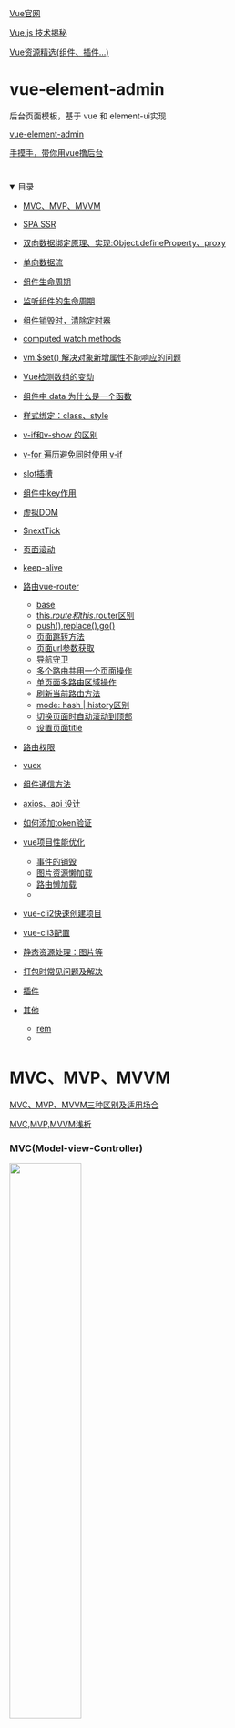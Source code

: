 
[Vue官网](http://doc.vue-js.com/v2/guide/)

[Vue.js 技术揭秘](https://ustbhuangyi.github.io/vue-analysis/prepare/flow.html)

[Vue资源精选(组件、插件...)](http://vue.awesometiny.com/)

# <a name="vue-element-admin">vue-element-admin</a>
后台页面模板，基于 vue 和 element-ui实现

[vue-element-admin](https://panjiachen.github.io/vue-element-admin-site/zh/guide/)

[手摸手，带你用vue撸后台](https://juejin.im/post/59097cd7a22b9d0065fb61d2)

#
<details open>
  <summary>
    目录
  </summary>
 
* <a href="#MVC、MVP、MVVM">MVC、MVP、MVVM</a>
* <a href="#SPA">SPA SSR</a>
* <a href="#双向数据绑定原理、实现">双向数据绑定原理、实现:Object.defineProperty、proxy</a>
* <a href="#单向数据流">单向数据流</a>
* <a href="#组件生命周期">组件生命周期</a>
* <a href="#监听组件的生命周期">监听组件的生命周期</a>
* <a href="#组件销毁时，清除定时器">组件销毁时，清除定时器</a>
* <a href="#computed watch methods">computed watch methods</a>
* <a href="#解决对象新增属性不能响应的问题"> vm.$set() 解决对象新增属性不能响应的问题</a>
* <a href="#Vue检测数组的变动">Vue检测数组的变动</a>
* <a href="#组件中 data 为什么是一个函数">组件中 data 为什么是一个函数</a>
* <a href="#样式绑定">样式绑定：class、style</a>
* <a href="#v-if和v-show 的区别">v-if和v-show 的区别</a>
* <a href="#v-for 遍历避免同时使用 v-if">v-for 遍历避免同时使用 v-if</a>
* <a href="#slot">slot插槽</a>
* <a href="#组件中key作用">组件中key作用</a>
* <a href="#虚拟DOM">虚拟DOM</a>
* <a href="#$nextTick">$nextTick</a>
* <a href="#页面滚动">页面滚动</a>
* <a href="#keep-alive">keep-alive</a>
* <a href="#路由vue-router">路由vue-router</a>
  * <a href="#base">base</a>
  * <a href="#this.$route 和 this.$router区别">this.$route 和 this.$router区别</a>
  * <a href="#push(),replace(),go()">push(),replace(),go()</a>
  * <a href="#页面跳转方法">页面跳转方法</a>
  * <a href="#页面url参数获取">页面url参数获取</a>
  * <a href="#导航守卫">导航守卫</a>
  * <a href="#多个路由共用一个页面操作">多个路由共用一个页面操作</a>
  * <a href="#单页面多路由区域操作">单页面多路由区域操作</a>
  * <a href="#刷新当前路由方法">刷新当前路由方法</a>
  * <a href="#mode">mode: hash | history区别</a>
  * <a href="#切换页面时自动滚动到顶部">切换页面时自动滚动到顶部</a>
  * <a href="#设置页面title">设置页面title</a>
* <a href="#路由权限">路由权限</a>
* <a href="#vuex">vuex</a>
* <a href="#组件通信方法">组件通信方法</a>

* <a href="#axios、api 设计">axios、api 设计</a>
* <a href="#token验证">如何添加token验证</a>
* <a href="#vue项目性能优化">vue项目性能优化</a>
  * <a href="#事件的销毁">事件的销毁</a>
  * <a href="#图片资源懒加载">图片资源懒加载</a>
  * <a href="#路由懒加载">路由懒加载</a>
  * <a href="#"></a>

* <a href="#vue-cli2快速创建项目">vue-cli2快速创建项目</a>
* <a href="#vue-cli3配置">vue-cli3配置</a>

* <a href="#静态资源处理">静态资源处理：图片等</a>
* <a href="#打包">打包时常见问题及解决</a>

* <a href="#插件">插件</a>

* <a href="#其他">其他</a>
  * <a href="#rem">rem</a>
  * <a href="#"></a>

</details>


# <a name="MVC、MVP、MVVM">MVC、MVP、MVVM</a>
[MVC、MVP、MVVM三种区别及适用场合](https://blog.csdn.net/victoryzn/article/details/78392128)


[MVC,MVP,MVVM浅析](https://segmentfault.com/a/1190000006840458)

### MVC(Model-view-Controller)
<img src="img/mvc.png" width="50%"/>

>

    View（视图）：用户界面。
    Controller（控制器）：业务逻辑
    Model（模型）：数据保存

>

    View 传送指令到 Controller
    Controller 完成业务逻辑后，要求 Model 改变状态
    Model 将新的数据发送到 View，用户得到反馈

<!-- 
<img src="img/mvc1.png" width="30%"/>
<img src="img/mvc2.png" width="30%"/> -->



### MVP(Model-View-Presenter)
<img src="img/mvp.png" width="50%"/>

>

    Presenter: 负责完成View于Model间的交互和业务逻辑

>

    各部分之间的通信，都是双向的。

    View 与 Model 不发生联系，都通过 Presenter 传递。

    View 非常薄，不部署任何业务逻辑，称为"被动视图"（Passive View），即没有任何主动性，而 Presenter非常厚，所有逻辑都部署在那里。

### MVVM(Model-View-ViewModel)
<img src="img/mvvm.png" width="50%"/>
<img src="img/mvvm1.png" width="50%"/>

>
    View: 代表视图层，负责将数据模型渲染到页面上 ;也就是用户界面。前端主要由 HTML 和 CSS 来构建 。

    ViewModel:通过双向绑定把View和Model进行同步交互，不需要手动操作DOM的一种设计思想。前端开发者对从后端获取的 Model 数据进行转换处理，做二次封装，以生成符合 View 层使用预期的视图数据模型

    Model:代表数据模型，泛指后端进行的各种业务逻辑处理和数据操控，对于前端来说就是后端提供的 api 接口。

View 和 Model 之间并没有直接的联系，而是通过ViewModel进行交互，Model 和 ViewModel 之间的交互是双向的， 因此View 数据的变化会同步到Model中，而Model 数据的变化也会立即反应到View 上。


MVVM主要通过数据来显示视图层而不是操作节点，解决了MVC中大量的DOM操作使页面渲染性能降低，加载速度慢，影响用户体验问题。主要用于数据操作比较多的场景


MVVM优点:
>

    低耦合。视图（View）可以独立于Model变化和修改，一个ViewModel可以绑定到不同的"View"上，当View变化的时候Model可以不变，当Model变化的时候View也可以不变。

    可重用性。你可以把一些视图逻辑放在一个ViewModel里面，让很多view重用这段视图逻辑。

    独立开发。开发人员可以专注于业务逻辑和数据的开发（ViewModel），设计人员可以专注于页面设计。

    可测试。界面素来是比较难于测试的，而现在测试可以针对ViewModel来写。

# <a name="SPA">SPA SSR</a>  
### SPA
>
    SPA（ single-page application ）仅在 Web 页面初始化时加载相应的 HTML、JavaScript 和 CSS。一旦页面加载完成，SPA 不会因为用户的操作而进行页面的重新加载或跳转；取而代之的是利用路由机制实现 HTML 内容的变换，UI 与用户的交互，避免页面的重新加载。

* 优点：
>
    用户体验好、快，内容的改变不需要重新加载整个页面，避免了不必要的跳转和重复渲染；

    一定程度上减少了后端服务器的压力（不用管页面逻辑和渲染）；

    前后端职责分离，架构清晰，前端进行交互逻辑，后端负责数据处理；

* 缺点：
>
    初次加载耗时多：为实现单页 Web 应用功能及显示效果，需要在加载页面的时候将 JavaScript、CSS 统一加载，部分页面按需加载；

    前进后退路由管理：由于单页应用在一个页面中显示所有的内容，所以不能使用浏览器的前进后退功能，所有的页面切换需要自己建立堆栈管理；

    SEO 难度较大：由于所有的内容都在一个页面中动态替换显示，所以在 SEO 上其有着天然的弱势。

* 常见框架
>
    AngularJS
    React
    Vue.js

### SSR
>
    SSR是 Server-Side Rendering(服务器端渲染)的缩写，

    在普通的SPA中，一般是将框架及网站页面代码发送到浏览器，然后在浏览器中生成和操作DOM（这里也是第一次访问SPA网站在同等带宽及网络延迟下比传统的在后端生成HTML发送到浏览器要更慢的主要原因），  
    可以将SPA应用打包到服务器上，在服务器上渲染出HTML，发送到浏览器，这样的HTML页面还不具备交互能力，所以还需要与SPA框架配合，在浏览器上“混合”成可交互的应用程序。所以，只要能合理地运用SSR技术，不仅能一定程度上解决首屏慢的问题，还能获得更好的SEO。

* SSR的优点
>
    更快的响应时间，不用等待所有的JS都下载完成，浏览器便能显示比较完整的页面了。

    更好的SEO，我们可以将SEO的关键信息直接在后台就渲染成HTML，而保证搜索引擎的爬虫都能爬取到关键数据。

* SSR缺点
>
    相对于仅仅需要提供静态文件的服务器，SSR中使用的渲染程序自然会占用更多的CPU和内存资源

    一些常用的浏览器API可能无法正常使用，比如window、docment和alert等，如果使用的话需要对运行的环境加以判断

    服务端渲染只支持 beforCreate 和 created 两个钩子函数

    开发调试会有一些麻烦，因为涉及了浏览器及服务器，对于SPA的一些组件的生命周期的管理会变得复杂

    可能会由于某些因素导致服务器端渲染的结果与浏览器端的结果不一致

* SSR常用框架

Vue.js 的 [Nuxt](https://nuxtjs.org/guide/installation)  
React 的 [Next](https://nextjs.org/)


# <a name="双向数据绑定原理、实现">双向数据绑定原理、实现:Object.defineProperty、proxy</a>  
[Vue 核心之数据双向绑定](https://juejin.im/post/5d421bcf6fb9a06af23853f1#comment)

[深入浅出Vue响应式原理](https://juejin.im/post/5d229bfc5188252d707f3ac6)

Vue 数据双向绑定主要是指：数据变化更新视图，视图变化更新数据

Vue2 采用数据劫持结合发布—订阅模式的方法，通过 Object.defineProperty() 来劫持各个属性的 setter，getter，在数据变动时发布消息给订阅者，触发相应的监听回调,实现数据双向绑定


Object.defineProperty无法监控到数组下标的变化，导致直接通过数组的下标给数组设置值，不能实时响应。 为了解决这个问题，经过vue内部处理后可以使用以下几种方法来监听数组
>
    push()
    pop()
    shift()
    unshift()
    splice()
    sort()
    reverse()


Vue3 则使用 Proxy

![img](./img/vuexys.png)

[](https://juejin.im/post/5acd0c8a6fb9a028da7cdfaf)


### 区别：
>
    Object.definedProperty 的作用是劫持一个对象的属性，劫持属性的getter和setter方法，在对象的属性发生变化时进行特定的操作。而 Proxy 劫持的是整个对象。

    Proxy 可以直接监听对象而非属性,以直接监听数组的变化；

    Proxy 的第二个参数可以有 13 种拦截方法，比起 Object.defineProperty() 要更加丰富

    Object.definedProperty 不支持数组，更准确的说是不支持数组的各种API，因为如果仅仅考虑arry[i] = value 这种情况，是可以劫持的，但是这种劫持意义不大。而 Proxy 可以支持数组的各种API。

    尽管 Object.defineProperty 有诸多缺陷，但是其兼容性要好于 Proxy


### [Object.defineProperty:](https://www.w3cplus.com/vue/vue-two-way-binding-object-defineproperty.html)
Object.defineProperty(obj, prop, descriptor)

定义出来的属性，默认是不可枚举，不可更改，不可配置【无法delete】

基本用法
>
    let obj = {};
    let temp = 'base';
    Object.defineProperty(obj, 'name', {
        get() {
            console.log("读取成功");
            return temp
        },
        set(value) {
            console.log("设置成功");
            temp = value;
        }
    });
    obj.name = 'change';
    console.log(obj.name);


https://juejin.im/post/5acc17cb51882555745a03f8  

//双向绑定-简
>
    const obj = {};
    Object.defineProperty(obj, 'text', {
      get: function() {
        console.log('get')
      },
      set: function(newVal) {
        console.log('set:' + newVal);
        document.getElementById('input').value = newVal;
        document.getElementById('span').innerHTML = newVal;
      }
    });

    const ipt = document.getElementById('input');
    ipt.addEventListener('keyup', function(e){
      obj.text = e.target.value;
    })


### [proxy](http://es6.ruanyifeng.com/#docs/proxy)
new Proxy(target, handler)

target参数表示所要拦截的目标对象，handler参数也是一个对象，用来定制拦截行为。

Proxy 会劫持整个对象，读取对象中的属性或者是修改属性值，那么就会被劫持。  
但是有点需要注意，复杂数据类型，监控的是引用地址，而不是值，如果引用地址没有改变，那么不会触发set。


>
    let obj = {name: 'Yvette', hobbits: ['travel', 'reading'], info: {
        age: 20,
        job: 'engineer'
    }};
    let p = new Proxy(obj, {
        get(target, key) { //第三个参数是 proxy， 一般不使用
            console.log('读取成功');
            //Reflect.get方法查找并返回target对象的key属性，如果没有该属性，则返回undefined。
            return Reflect.get(target, key);
        },
        set(target, key, value,receiver) {
            if(key === 'length') return true; //如果是数组长度的变化，返回。
            console.log('设置成功');
            return Reflect.set(target, key, value,receiver);
        }
    });
    p.name = 20; //设置成功
    p.age = 20; //设置成功; 不需要事先定义此属性
    p.hobbits.push('photography'); //读取成功;注意不会触发 set
    p.info.age = 18; //读取成功;不会触发 set

双向绑定-简
>
    const obj = new Proxy({text:''},{
      get: function(target,key) {
        console.log('get ');
        // return Reflect.get(target,key)
      },
      set: function(target,key,val) {
        console.log('set :' + val);
        document.getElementById('input').value = val;
        document.getElementById('span').innerHTML = val;
        // return Reflect.set([target,key,val])
      }
    });

    const input = document.getElementById('input');
    input.addEventListener('keyup', function(e){
      obj.text = e.target.value;
    })

## Vue的响应式原理
>
    当一个Vue实例创建时，vue会遍历data选项的属性，用 Object.defineProperty 将它们转为 getter/setter并且在内部追踪相关依赖，在属性被访问和修改时通知变化。 每个组件实例都有相应的 watcher 程序实例，它会在组件渲染的过程中把属性记录为依赖，之后当依赖项的 setter 被调用时，会通知 watcher 重新计算，从而致使它关联的组件得以更新。

# <a name="单向数据流">单向数据流</a>
父组件可以向子组件传递数据，但是子组件不能直接修改父组件的状态。  
防止从子组件意外改变父级组件的状态，从而导致你的应用的数据流向难以理解。

如所有的 prop 都使得其父子 prop 之间形成了一个单向下行绑定  
当你想要在子组件去修改 props 时，两种情况
1. 定义一个 data 属性，并用 prop 的值初始化它。
>
    props: ['count'],
    data() {
      return {
        counter: this.count
      }
    }

2. 定义一个计算属性，处理 prop 的值并返回。
>
    props: ['count'],
    computed: {
      add: function () {
        return this.count++
      }
    }

# <a name="组件生命周期">组件生命周期</a>
[Vue2.0生命周期](https://segmentfault.com/a/1190000008010666)  
[参考](https://www.cnblogs.com/yuliangbin/p/9348156.html)

Vue 实例有一个完整的生命周期，也就是从开始创建、初始化数据、编译模版、挂载 Dom -> 渲染、更新 -> 渲染、卸载等一系列过程，我们称这是 Vue 的生命周期。


调用钩子的顺序按照  
>
    name -> components -> extend/mixins -> props -> data -> computed -> watch -> filters -> created -> beforeMount -> mounted -> beforeUpdate -> updated -> activated -> deactivate -> beforeDestroy -> destroyed

## 各个生命周期作用：
>
    beforeCreated阶段: vue实例的挂载元素$el和数据对象data都为undefined，还未初始化。 
    created阶段: 完成data初始化，$el还没有。

    beforeMount阶段：完成了$el和data初始化，但还是挂载之前为虚拟的dom节点，data.message还未替换。 
    mounted阶段：vue实例挂载完成，data.message成功渲染。

    beforeUpdate 、updated:当data变化时，会触发

    activated: keep-alive组件被激活时调用
    deactivated: keep-alive组件被停用时调用

    beforeDestroy 、destroyed：在执行destroyed方法后，对data的改变不会再触发周期函数，说明此时vue实例已经解除了事件监听以及和dom的绑定，但是dom结构依然存在


## 生命周期钩子的一些使用方法：
>

    beforecreate : 可以在这加个loading事件，在加载实例时触发

    created : 初始化完成时的事件写在这里，如在这结束loading事件，异步请求也适宜在这里调用

    mounted : 挂载元素，获取到DOM节点
    
    updated : 如果对数据统一处理，在这里写上相应函数

    beforeDestroy : 可以做一个确认停止事件的确认框 (如：确认是否退出登录)

<img src="img/lifecycle.png" width="60%" />


## 父子组件生命周期钩子函数执行顺序？

加载渲染过程
>
    父 beforeCreate -> 
    父 created -> 
    父 beforeMount -> 
    子 beforeCreate -> 
    子 created -> 
    子 beforeMount -> 
    子 mounted -> 
    父 mounted


子组件更新过程
>
    父 beforeUpdate -> 
    子 beforeUpdate -> 
    子 updated -> 
    父 updated


父组件更新过程
>
    父 beforeUpdate -> 
    父 updated


销毁过程
>
    父 beforeDestroy -> 
    子 beforeDestroy -> 
    子 destroyed -> 
    父 destroyed



# <a name="监听组件的生命周期">监听组件的生命周期</a>

父组件监听到子组件挂载 mounted就做一些逻辑处理

常规的写法可能如下：
>
    // Parent.vue
    <Child @mounted="doSomething"/>

    // Child.vue
    mounted() {
      this.$emit("mounted");
    }


通过 @hook来监听，子组件不需要任何处理，只需要在父组件引用的时候即可：
>
    //  Parent.vue
    <Child @hook:mounted="doSomething" ></Child>

    doSomething() {
      console.log('父组件监听到 mounted 钩子函数 ...');
    },
        
    //  Child.vue
    mounted(){
      console.log('子组件触发 mounted 钩子函数 ...');
    },    
        
    // 以上输出顺序为：
    // 子组件触发 mounted 钩子函数 ...
    // 父组件监听到 mounted 钩子函数 ...     

其它的生命周期事件，例如： created， updated等都可监听

# <a name="组件销毁时，清除定时器">组件销毁时，清除定时器</a>
>
    data() {            
      return {                              
        timer: null  // 定时器名称          
      }        
    },
    mounted() {
      this.timer = setTimeout(() => {
        // 某些操作
      }, 1000)
    },
    beforeDestroy() {
      clearTimeout(this.timer);        
      this.timer = null;
    }

通过$once这个事件侦听器器在定义完定时器之后的位置来清除定时器
>
    mounted() {
      const timer = null
      timer = setTimeout(() => {
        // 某些操作
      }, 1000)
      // 通过$once来监听定时器，在beforeDestroy钩子可以被清除。
      this.$once('hook:beforeDestroy', () => {            
        clearTimeout(timer);                                    
      })
    },

[$once、$on、$off的使用](https://cn.vuejs.org/v2/guide/components-edge-cases.html#%E7%A8%8B%E5%BA%8F%E5%8C%96%E7%9A%84%E4%BA%8B%E4%BB%B6%E4%BE%A6%E5%90%AC%E5%99%A8)

# <a name="computed watch methods">computed watch methods</a>
[computed和watch的细节全面分析](https://segmentfault.com/a/1190000012948175)

[watch](https://cn.vuejs.org/v2/api/#watch)

[computed](https://cn.vuejs.org/v2/api/#computed)

用法、区别：
>
    computed watch前两者自动追踪数据，执行相关函数，methods需手动调用；

    watch 监听某个数据的变化，执行相关操作;无缓存性，页面重新渲染时值不变化也会执行; watch的对象必须事先声明
   
    computed 是计算属性,依赖其它属性值，并且值有缓存;只有在它的相关依赖发生改变时才会重新取值; computed的对象无需声明（声明会报错）

    数据变化的同时进行异步操作或者是比较大的开销，那么watch为最佳选择

    // watch
    data: {
      firstName: 'Foo',
      lastName: 'Bar',
      fullName: 'Foo Bar'
    },
    watch: {
      firstName(val) {
        this.fullName = val + ' ' + this.lastName
      },
      lastName(val) {
        this.fullName = this.firstName + ' ' + val
      }
    }

    //computed
    data: {
      firstName: 'Foo',
      lastName: 'Bar'
    },
    computed: {
      fullName() {
        return this.firstName + ' ' + this.lastName
      }
    }

watch：深度监听

//最初绑定的时候是不会执行的，要等到 监听值 改变时才执行监听计算;但当immediate: true 时绑定就立即执行
>
    watch: {
      'obj.a': {
        handler(newName, oldName) {
          console.log('obj.a changed');
        },
        immediate: true,//立即执行
        deep: true //深度监听
      }
    }    
# <a name="解决对象新增属性不能响应的问题">vm.$set() 解决对象新增属性不能响应的问题</a>
受现代 JavaScript 的限制 ，Vue 无法检测到对象属性的添加或删除。

Vue 提供了 Vue.set (object, propertyName, value) / vm.$set (object, propertyName, value)来实现为对象添加响应式属性
>
    示例：
    <template>
      <div>
        <ul>
          <li v-for="value in obj" :key="value">
            {{value}}
          </li>
        </ul>
        <button @click="addObjB">添加obj.b</button>
      </div>
    </template>
    <script>
    export default {
      data () {
        return {
          obj: {
            a: 'obj.a'
          }
        }
      },
      methods: {
        addObjB () {
          this.obj.b = 'obj.b'
          console.log(this.obj)
        }
      }
    }
    </script>
    <style></style>
    点击button会发现，obj.b 已经成功添加，但是视图并未刷新：
    原因在于在Vue实例创建时，obj.b并未声明，因此就没有被Vue转换为响应式的属性，自然就不会触发视图的更新，这时就需要使用Vue的全局api: Vue.set() 、 $set() 

    addObjB () {
          // this.obj.b = 'obj.b'
          this.$set(this.obj, 'b', 'obj.b')
          console.log(this.obj)
        }
    $set()方法相当于手动的去把obj.b处理成一个响应式的属性，此时视图也会跟着改变了：


# <a name="Vue检测数组的变动">[Vue检测数组的变动](https://cn.vuejs.org/v2/guide/list.html#%E6%95%B0%E7%BB%84%E6%9B%B4%E6%96%B0%E6%A3%80%E6%B5%8B)</a>
Vue 能检测以下数组的变动
>
    push()
    pop()
    shift()
    unshift()
    splice()
    sort()
    reverse()

Vue 不能检测以下数组的变动

* 当你利用索引直接设置一个数组项时，例如：vm.items[indexOfItem] = newValue

* 当你修改数组的长度时，例如：vm.items.length = newLength

>
    举例：

    var vm = new Vue({
      data: {
        items: ['a', 'b', 'c']
      }
    })
    vm.items[1] = 'x' // 不是响应性的
    vm.items.length = 2 // 不是响应性的

解决第一个问题：
>

    Vue.set(vm.items, indexOfItem, newValue) 
      //或使用 vm.$set，Vue.set的一个别名
      vm.$set(vm.items, indexOfItem, newValue)

    vm.items.splice(indexOfItem, 1, newValue)

解决第二类问题：

    vm.items.splice(newLength)


# <a name="组件中 data 为什么是一个函数">组件中 data 为什么是一个函数</a>
为什么组件中的 data 必须是一个函数，然后 return 一个对象，而 new Vue 实例里，data 可以直接是一个对象？
>
    // data
    data() {
      return {
        message: "子组件",
        childName:this.name
      }
    }

    // new Vue
    new Vue({
      el: '#app',
      router,
      template: '<App/>',
      components: {App}
    })

因为组件是用来复用的，且 JS 里对象是引用关系，如果组件中 data 是一个对象，那么这样作用域没有隔离，子组件中的 data 属性值会相互影响，  
如果组件中 data 选项是一个函数，每次返回的都是一个新对象，组件实例之间的 data 属性值不会互相影响；而 new Vue 的实例，是不会被复用的，因此不存在引用对象的问题。



# <a name="样式绑定">样式绑定：class、style</a>

### class绑定
普通绑定
>
    <div class="static" :class="{ active: isActive, 'text-danger': hasError }"></div>

    data() {
      return {
        isActive: true,
        hasError: false
      }
    }

绑定数据里的一个对象
> 

    <div v-bind:class="classObject"></div>
    data() {
      return {
        classObject: {
          active: true,
          'text-danger': false
        }
      }
    }

    绑定返回对象的计算属性
    data() {
      return {
        isActive: true,
        error: null
      }
    },
    computed: {
      classObject: function () {
        return {
          active: this.isActive && !this.error,
          'text-danger': this.error && this.error
        }
      }
    }

数组方式绑定
>
    <div v-bind:class="[activeClass, errorClass]">
    data() {
      return {
        activeClass: 'active',
        errorClass: 'text-danger'
      }
    }

    根据条件切换class， 三元表达式 
    <div v-bind:class="[isActive ? activeClass : '', errorClass]">

### style绑定
CSS 属性名可以用驼峰式（camelCase）或短横分隔命名（kebab-case）

>
    <div v-bind:style="{ color: activeColor, fontSize: fontSize + 'px' }"></div>
    data() {
      return {
        activeColor: 'red',
        fontSize: 30
      }
    }

绑定到一个样式对象
>

    <div v-bind:style="styleObject"></div>
    data() {
      return {
        styleObject: {
          color: 'red',
          fontSize: '13px'
        }
      }
    }

    绑定计算属性
    data() {
      return {
        color: 'red',
        fontSize: '13px'
      }
    },
    computed: {
      styleObject: function () {
        return {
          fontSize: '1' + this.fontSize,
          color: this.red
        }
      }
    }

数组绑定
>
    <div v-bind:style="[baseStyles, overridingStyles]">

    data() {
      return {
        baseStyles:{},
        overridingStyles:{}
      }
    }

# <a name="v-if和v-show 的区别">v-if和v-show 的区别</a>
>
    v-if 切换状态时会造成 dom 的销毁和重建，初始渲染条件为 false 时，将不会渲染元素；

    v-show 只是简单的display控制显隐藏，不管初始条件如何，元素总会被渲染；
    
    v-if适用于很少改变条件的场景，v-show适用于频繁切换条件的场景。

# <a name="v-for 遍历避免同时使用 v-if">v-for 遍历避免同时使用 v-if</a>
>
    v-for 比 v-if 优先级高，如果每一次都需要遍历整个数组，将会影响速度，尤其是当之需要渲染很小一部分的时候，必要情况下应该替换成 computed 属性。

推荐：
>
    <ul>
      <li
        v-for="user in activeUsers"
        :key="user.id">
        {{ user.name }}
      </li>
    </ul>
    computed: {
      activeUsers: function () {
        return this.users.filter(function (user) {
          return user.isActive
        })
      }
    }

不推荐：
>
    <ul>
      <li
        v-for="user in users"
        v-if="user.isActive"
        :key="user.id">
        {{ user.name }}
      </li>
    </ul>


# <a name="slot">slot插槽</a>
父组件来控制 插槽显示状态、内容  
子组件控制 插槽位置


普通插槽
>
    //父组件
    <template>
      <div>
        我是父组件
        <slot-one>
          <p style="color:red">我是父组件插槽内容</p>
        </slot-one>
      </div>
    </template>
    import slotOne from '@/pages/slotOne.vue'

    export default {
      components:{
        slotOne
      }
    }

    //子组件：slotOne.vue
    <template>
      <div>
        <div>我是slotOne组件</div>
        <slot></slot>
      </div>
    </template>

具名插槽
>
    //父组件
    <template>
      <div>
        我是父组件
        <slot-two>
          <p>我是普通插槽</p>
          <template slot="header">
            <p>我是name为header的slot</p>
          </template>
          <p slot="footer">我是name为footer的slot</p>
        </slot-two>
      </div>
    </template>
    import slotTwo from '@/pages/slotTwo.vue'
    export default {
      components:{
        slotTwo
      }
    }

    //slotTwo.vue
    <template>
      <div>
        <div>slottwo</div>
        <slot name="header"></slot>
        <slot></slot>
        <slot name="footer"></slot>
      </div>
    </template>


# <a name="组件中key作用">组件中key作用</a>


[参考](https://github.com/Advanced-Frontend/Daily-Interview-Question/issues/1)

[官网解释](https://cn.vuejs.org/v2/guide/list.html#%E7%BB%B4%E6%8A%A4%E7%8A%B6%E6%80%81)
>

    当 Vue.js 用 v-for 正在更新已渲染过的元素列表时，它默认用“就地复用”策略。如果数据项的顺序被改变，Vue 将不会移动 DOM 元素来匹配数据项的顺序， 而是简单复用此处每个元素，并且确保它在特定索引下显示已被渲染过的每个元素。

    这个默认的模式是高效的，但是只适用于不依赖子组件状态或临时 DOM 状态 (例如：表单输入值) 的列表渲染输出。

    为了给 Vue 一个提示，以便它能跟踪每个节点的身份，从而重用和重新排序现有元素，你需要为每项提供一个唯一 key 属性：

[API-key](https://cn.vuejs.org/v2/api/#key)
>
    key 的特殊属性主要用在 Vue 的虚拟 DOM 算法，在新旧 nodes 对比时辨识 VNodes。如果不使用 key，Vue 会使用一种最大限度减少动态元素并且尽可能的尝试修复/再利用相同类型元素的算法。使用 key，它会基于 key 的变化重新排列元素顺序，并且会移除 key 不存在的元素。

    有相同父元素的子元素必须有独特的 key。重复的 key 会造成渲染错误
    
key是给每一个vnode的唯一id,可以依靠key,更准确, 更快的拿到oldVnode中对应的vnode节点。

1. 更准确  
因为带key就不是就地复用了，在sameNode函数 a.key === b.key对比中可以避免就地复用的情况。所以会更加准确。

2. 更快  
利用key的唯一性生成map对象来获取对应节点，比遍历方式更快。 

* 为什么不能用 index 作为 key
[参考](https://www.zhihu.com/question/61064119/answer/766607894)
操作数据更新时有bug，如删除某项时，删除了另一项

# <a name="虚拟DOM">虚拟DOM</a>
[参考](https://www.jianshu.com/p/af0b398602bc?tdsourcetag=s_pctim_aiomsg)

[参考](https://juejin.im/post/5d36cc575188257aea108a74#heading-1)

# <a name="$nextTick">$nextTick</a>
https://www.jianshu.com/p/a7550c0e164f

>
    Vue中DOM更新是异步的
    $nextTick是DOM更新完成后执行的

* 什么时候需要用的$nextTick()
>
    你在Vue生命周期的created()钩子函数进行的DOM操作一定要放在Vue.nextTick()的回调函数中。原因是在created()钩子函数执行的时候DOM 其实并未进行任何渲染，而此时进行DOM操作无异于徒劳，所以此处一定要将DOM操作的js代码放进Vue.nextTick()的回调函数中。  

    而在mounted钩子函数中，因为该钩子函数执行时所有的DOM挂载和渲染都已完成，此时在该钩子函数中进行任何DOM操作都不会有问题，无需Vue.nextTick() 。

`总之，在数据变化后要执行的某个操作，而这个操作需要使用随数据改变而改变的DOM结构的时候，这个操作都应该放进Vue.nextTick()的回调函数中。`

# <a name="页面滚动">页面滚动</a>

切换路由时滚到头部
>
    const router = new Router({
      routes: [...],
      scrollBehavior (to, from, savedPosition) {
        // return 期望滚动到哪个的位置
        // savedPosition当且仅当在浏览器前进后退按钮触发时才可用
        if (to.hash) { //模拟“滚动到锚点”的行为：
          return {
            selector: to.hash
          }
        }
        if (savedPosition) {
          //如果返回savedPosition,那么在点击后退按钮时就会表现的像原生浏览器一样，返回的页面会滚动过到之前按钮点击跳转的位置
          return savedPosition
        } else {
          return { x: 0, y: 0 }
        }
      }
    })

新增内容时，滚到底部（如聊天）
>
    <div class="scroll-here" ref="scrollHere"></div>

    // 监听lists列表 ，变化就触发滚动
    watch: {
      lists(){
        setTimeout(this.scrollBottom,1000)
      }
    },
    methods: {
      scrollBottom() {
        this.$nextTick(() => {
          /* 无效？？？
          this.$refs.lists.scrollTop = this.$refs.lists.scrollHeight
          document.body.scrollTop = this.$refs.lists.scrollHeight
          ; */
          // document.querySelector('.scroll-here').scrollIntoView()
          this.$refs.scrollHere.scrollIntoView()
        });
      },
    }
>

    document.documentElement.scrollTop = 300

    this.$nextTick(() => {
      // ref绑定元素不能是display:none;
      // 在this.$nextTick里执行
      <!-- this.$refs.DOM.scrollBy(0, 300) -->
      this.$refs.DOM.scrollTo(0, 300)
    })

    document.getElementById('ID').scrollIntoView()

   window.scrollTo(0, 0)


# <a name="keep-alive">keep-alive</a>
[keep-alive](https://cn.vuejs.org/v2/api/#keep-alive)

[参考](https://juejin.im/post/5b2ce07ce51d45588a7dbf76)

包裹动态组件时，会缓存不活动的组件实例，主要用于保留组件状态或避免重新渲染；被包裹在keep-alive中的组件的状态将会被保留
>

    使用：
      缓存： <keep-alive include="组件1,组件2"></keep-alive>
      不缓存：<keep-alive exclude="组件1,组件2"></keep-alive>
      最大缓存数：<keep-alive :max="10"></keep-alive>

    如果使用了keep-alive对组件进行了缓存，组件不会销毁，destroyed不执行  
    当组件在keep-alive内被切换时组件的activated、deactivated这两个生命周期钩子函数会被执行


* 利用meta属性 设置组件是否缓存
>

    export default[
      {
        path:'/',
        name:'home',
        components:Home,
        meta:{
          keepAlive:true //需要被缓存的组件
      },
      {
        path:'/book',
        name:'book',
        components:Book,
        meta:{
          keepAlive:false //不需要被缓存的组件
      } 
    ]

      <!--会被缓存的组件-->
    <keep-alive>
      <router-view v-if="$route.meta.keepAlive"></router-view>
    </keep-alive>

    <!--不会被缓存的组件-->
    <router-view v-if="!$route.meta.keepAlive">
    </router-view>



# <a name="路由vue-router">路由vue-router</a>
https://router.vuejs.org/zh

##  <a name="base">base</a>

    {
      path: '/a/:id?',  //访问路径, id表示路由参数 ，？表示路由参数可选（可传可不传)
      name: 'a', //名称，vue页面可通过name调用,
      component: A, //具体vue页面
      meta: {title: '标题'},  //页面标题
      children: [ //嵌套路由
      ],
      redirect: '/b', // { name: 'foo' } 重定向：当用户访问 /a时，URL 将会被替换成 /b，实际访问 /b 
      alias:'/b',  // 别名：/a 的别名是 /b，意味着，当用户访问 /b 时，URL 会保持为 /b，但是路由匹配则为 /a 
        用在 path: '/',中，不起作用，如：
        {
          path: '/',
          component: Hello,
          alias:'/home'
        }
    }
##  <a name="this.$route 和 this.$router区别">this.$route 和 this.$router区别</a>

    this.$route  信息参数（query、prams）传参获取 --只读
    this.$router 功能函数，go()，push()等方法调用 --只写

##  <a name="push(),replace(),go()">push(),replace(),go()</a>
1. push()
>
    this.$router.push(location, onComplete?, onAbort?) 
    this.$router.push({ name: 'user', params: { userId: '123' }})

    等同于\<router-link :to="...">	
    页面跳转，且会向 history 栈添加一个新的记录，当用户点击浏览器后退按钮时，则回到之前的 URL。  

2. replace()
>
    this.$router.replace(location, onComplete?, onAbort?) 
    this.$router.replace({ name: 'user', params: { userId: '123' }})

    等同于\<router-link :to="..." replace>  
    页面跳转，不会向 history 添加新记录，而是替换掉当前的 history 记录。

3. go()
>
    this.$router.go(n) //参数n是一个整数，意思是在 history 记录中向前或者后退多少步，

    this.$router.go(1)  等同于 history.forward()
    this.$router.go(-1) 等同于 history.back()

##  <a name="页面跳转方法">页面跳转方法</a>
`如果提供了 path，params会被忽略，所以用params方式传参要用name来引入`
>

    声明式 <router-link :to="...">
           <router-link :to="{name:'',params:{}}">
           <router-link :to="{path:'',query:{}}">

    编程式 router.push(...)
          router.push({name:'',params:{}})
          router.push({path:'',query:{}})

### 无参数：
1. (:to动态绑定name 或则 path) 页面自动解析成path地址 
>
    <router-link :to="{name:'RouterB'}">去B页面</router-link> 

2. (to="path")，只能指定path值 
>
    <router-link to="/RouterB">去B页面</router-link>  
      
### 传参:
1. query
>
    (query传参，参数通过url get方式拼接) --在浏览器地址栏中显示参数：?id=myid&name=myname

    <router-link :to="{path:'/A', query: {name:'name1', title: 'title1'} }">去A页面</router-link>

2. params传参
>
    (params传参，参数通过路径[/001]形式拼接到url上，如果没有在路径配置种使用参数占位符，url不会拼接，直接展示是具体路由页面)：/myid/myname

    <router-link :to="{name:'B', params: {name:'name2', title: 'title2'}}">去B页面</router-link>

##  <a name="页面url参数获取">页面url参数获取</a>
>
    var param = this.$route.query; //query传参 获取方法
    var param = this.$route.params; //params传参 获取方法

## <a name="导航守卫">导航守卫</a>

### 全局前置守卫:beforeEach
>
    router = new Router({})
    router.beforeEach((to, from, next)={
      //to: 即将进入的路由
      //from: 当前离开的路由
          //to from 包含属性：
          {
            fullPath: ""
            hash: ""
            matched: []
            meta: {}
            name: null
            params: {}
            path: ""
            query: {}
          }
      //next:
          next(): 进行管道中的下一个钩子。如果全部钩子执行完了，则导航的状态就是 confirmed (确认的)。

          next(false): 中断当前的导航。如果浏览器的 URL 改变了 (可能是用户手动或者浏览器后退按钮)，那么 URL 地址会重置到 from 路由对应的地址。

          next('/') 或者 next({ path: '/' }): 跳转到一个不同的地址。当前的导航被中断，然后进行一个新的导航。你可以向 next 传递任意位置对象，且允许设置诸如 replace: true、name: 'home' 之类的选项以及任何用在 router-link 的 to prop 或 router.push 中的选项。

          next(error): (2.4.0+) 如果传入 next 的参数是一个 Error 实例，则导航会被终止且该错误会被传递给 router.onError() 注册过的回调。

`确保要调用 next 方法，否则钩子就不会被 resolved。`

------

* 判断页面是否需要登录、修改页面title
1. beforeEach
>
    router.beforeEach((to, from, next) => {
      // 判断即将进入的页面是否需要登录
      if (to.meta.requiresAuth) {
        //获取token
        let token = localStorage.getItem('accessToken')
        //不存在跳到登录页，否则不变
        if (!token) {
          next('/login')
        } else {
          next()
        }
      } else {
        next()
      }
      if (to.meta.title) {
        /* 路由发生变化修改页面title */
        document.title = to.meta.title
      }
    })

2. vue-wechat-title
假如title需要读取文章的标题，每次都不一样
>
# 安装

    npm i -D vue-wechat-title
    // 全局引入
    import Vue from 'vue'
    import Title from 'vue-wechat-title'

    Vue.use(Title)
    <template>
      <!-- 使用 -->
      <div id="app" v-wechat-title="$route.meta.title" img-set=" ">
        <router-view/>
      </div>
    </template>


    npm i -D vue-wechat-title
    // 全局引入
    import Vue from 'vue'
    import Title from 'vue-wechat-title'

    Vue.use(Title)
    <template>
      <!-- 使用 -->
      <div id="app" v-wechat-title="$route.meta.title" img-set=" ">
        <router-view/>
      </div>
    </template>


### 全局解析守卫:beforeResolve
与beforeEach 类似，区别是在导航被确认之前，同时在所有组件内守卫和异步路由组件被解析之后，解析守卫就被调用

### 全局后置钩子 

不会接受 next 函数也不会改变导航本身：
>
    router.afterEach((to, from) => {
      // ...
    })

### 组件内的守卫：beforeRouteEnter 、beforeRouteUpdate、beforeRouteLeave

>
    beforeRouteEnter (to, from, next) {
      // 在渲染该组件的对应路由被 confirm 前调用
      // 不！能！获取组件实例 `this`
      // 因为当守卫执行前，组件实例还没被创建

      //不过，你可以通过传一个回调给 next来访问组件实例。在导航被确认的时候执行回调，并且把组件实例作为回调方法的参数。
      next(vm => {
        // 通过 `vm` 访问组件实例
        // `next 函数中 vm 回调不是同步执行，而是等到 mounted 执行完之后，才执行` 。
      })
    },
    beforeRouteUpdate (to, from, next) {
      // 在当前路由改变，但是该组件被复用时调用
      // 举例来说，对于一个带有动态参数的路径 /foo/:id，在 /foo/1 和 /foo/2 之间跳转的时候，
      // 由于会渲染同样的 Foo 组件，因此组件实例会被复用。而这个钩子就会在这个情况下被调用。
      // 可以访问组件实例 `this`
    },
    beforeRouteLeave (to, from, next) {
      // 导航离开该组件的对应路由时调用
    }
    
##  <a name="多个路由共用一个页面操作">多个路由共用一个页面操作</a>
1. watch
>
    当路由变化时，watch里的路由监听函数都会被触发，可以在这个函数中对页面的数据进行重新加载的操作。
    watch:{
      "$route":function(to,from){
        if (to.name === from.name && to.params.id !== from.params.id) {
          //do something 
        }
      }
    }
2. beforeRouteUpdate  // 组件内的守卫
>
    //设置id参数 判断是否相同
    beforeRouteUpdate (to, from, next) {
      if (to.name === from.name && to.params.id !== from.params.id) {
        //do something 
        next() 
      }
    }

3.  router-view上加上一个唯一的key
简单的在 router-view上加上一个唯一的key，来保证路由切换时都会重新渲染触发钩子了
>

    <router-view :key="key"></router-view>

    computed: {
      key() {
        // 只要保证 key 唯一性就可以了，保证不同页面的 key 不相同
        return this.$route.fullPath
        // return this.$route.name !== undefined? this.$route.name + +new Date(): this.$route + +new Date()
      }
    }

##  <a name="单页面多路由区域操作">单页面多路由区域操作</a>
router.js
>
    export default new Router({
      routes: [
        {
          path: '/',
          components: {
            default:Hello,
            left:Hi1,
            right:Hi2
          }
        },{
          path: '/Hi',
          components: {
            default:Hello,
            left:Hi2,
            right:Hi1
          }
        }
    
      ]
    })


App.vue
>
    <router-link to="/">首页</router-link> | 
    <router-link to="/hi">Hi页面</router-link> 

    <router-view ></router-view>
    <router-view name="left" style="float:left;width:50%;background-color:#ccc;height:300px;"></router-view>

    <router-view name="right" style="float:right;width:50%;background-color:#c0c;height:300px;"></router-view>


##  <a name="刷新当前路由方法">刷新当前路由方法</a>

* 相当于f5刷新，页面会有卡顿的情况
>

    this.$router.go(0)
    location.reload() 
   

* beforeRouteEnter 先进入空白页再在空白页跳转回到上一个页面，
>
    
    // 要刷新的页面
    refresh () {
      this.$router.replace({
        path: '/refresh',
        query: {
          t: Date.now()
        }
      })
    }

    // 空白页 
    <script>
    export default {
      beforeRouteEnter(to, from, next) {
        next(vm => {//
          vm.$router.replace(from.path)
        })
      }
    }
    </script>

* 用provide /inject组合实现
>
    //在App.vue,声明reload方法，控制router-view的显示或隐藏，从而控制页面的再次加载。
    <template>
      <div id="app">
        <router-view v-if="isRouterAlive"></router-view>
      </div>
    </template>

    <script>
    export default {
      name: 'App',
      provide () {
        return {
          reload: this.reload
        }
      },
      data () {
        return {
          isRouterAlive: true
        }
      },
      methods: {
        reload () {
          this.isRouterAlive = false
          this.$nextTick(function () {
            this.isRouterAlive = true
          })
        }
      }
    }
    </script>

    //组件注入reload方法，在需要刷新的时候调用this.reload()
    <script>
    export default {
      inject:['reload'],
      data(){
        return {
        }
      }
    }
    </script>

* 通过改变router-view中的key来达到刷新组件的目的
>
    

    <router-view :key="reload"></router-view>
    默认让key等于当时的时间戳，当切换当前路由的时候改变时间戳为现在的时间戳，同样也可以达到刷新路由的目的
    this.reload = new Date().getTime()

##  <a name="mode">前端路由模式 hash | history区别</a>
[参考](https://juejin.im/post/5cd8d609e51d456e7b372155#heading-9)

什么是前端路由：
>
    路由的概念来源于服务端，在服务端中路由描述的是 URL 与处理函数之间的映射关系。
    在 Web 前端单页应用 SPA(Single Page Application)中，路由描述的是 URL 与 UI 之间的映射关系，这种映射是单向的，即 URL 变化引起 UI 更新（无需刷新页面）。



#### hash
>
    URL 中 hash (#) 及后面的那部分，常用作锚点在页面内进行导航，改变 URL 中的 hash 部分不会引起页面刷新

    比如这个 URL：http://www.abc.com/#/hello，hash 的值为#/hello。它的特点在于：hash 虽然出现在 URL 中，但不会被包括在 HTTP 请求中，对后端完全没有影响，因此改变 hash 不会重新加载页面。

    通过 hashchange 事件监听 URL 的变化，改变 URL 的方式只有这几种：通过浏览器前进后退改变 URL、通过<a>标签改变 URL、通过window.location改变URL

#### history 
>
    利用了H5 history的 pushState() 和 replaceState() 方法。（需要特定浏览器支持）

这两个方法应用于浏览器的历史记录栈，在当前已有的 back、forward、go 的基础之上，它们提供了对历史记录进行修改的功能。只是当它们执行修改时，虽然改变了当前的 URL，但浏览器不会立即向后端发送请求。

history.pushState({ page: 1 }, "", "a.html");
history.replaceState({ page: 1 }, "", "a.html");

pushState() 需要三个参数: 一个状态对象, 一个标题 (目前被忽略), 和 (可选的) 一个URL. 让我们来解释下这三个参数详细内容：

* 状态对象 — 是一个JavaScript对象，通过pushState () 创建新的历史记录条目。无论什么时候用户导航到新的状态，popstate事件就会被触发，且该事件的state属性包含该历史记录条目状态对象的副本。可以是能被序列化的任何东西。

* 标题 — 在此处传一个空字符串应该可以安全的防范未来这个方法的更改。或者，你可以为跳转的state传递一个短标题。

* URL — 该参数定义了新的历史URL记录。注意，调用 pushState() 后浏览器并不会立即加载这个URL，但可能会在稍后某些情况下加载这个URL，比如在用户重新打开浏览器时。新URL不必须为绝对路径。如果新URL是相对路径，那么它将被作为相对于当前URL处理。新URL必须与当前URL同源，否则 pushState() 会抛出一个异常。该参数是可选的，缺省为当前URL。

popstate
>
    当历史记录条目更改时，将触发popstate事件。如果被激活的历史记录条目是通过对history.pushState（）的调用创建的，或者受到对history.replaceState（）的调用的影响，popstate事件的state属性包含历史条目的状态对象的副本。

    需要注意的是调用history.pushState()或history.replaceState()不会触发popstate事件。只有在做出浏览器动作时，才会触发该事件，如用户点击浏览器的回退按钮（或者在Javascript代码中调用history.back()）

    触发浏览器回退按钮
    window.addEventListener('popstate', ()=>{
      console.log(location.href)
    })

####  abstract
支持所有 JavaScript 运行环境，如 Node.js 服务器端。如果发现没有浏览器的 API，路由会自动强制进入这个模式.

#### mode:history缺点

* 打包存放路径问题
>
    mode: 'history',
    base: '/dist/' 

* 刷新问题
>

    不怕前进，不怕后退，就怕刷新（f5），（如果后端没有准备的话）,因为刷新是实实在在地去请求服务器的。
    在hash模式下，前端路由修改的是##中的信息，而浏览器请求时是不带它玩的，所以没有问题.
    但是在history下，你可以自由的修改path，当刷新时，如果服务器中没有相应的响应或者资源，页面会404。


#### 404的配置  
>
    {
      path:'*',
      component:Error
    }

* abstract 

 支持所有 JavaScript 运行环境，如 Node.js 服务器端。如果发现没有浏览器的 API，路由会自动强制进入这个模式.

##  <a name="切换页面时自动滚动到顶部">切换页面时自动滚动到顶部, 设置页面title</a>
>
    new Router({
      scrollBehavior: () => ({ y: 0 }), //路由跳转后页面回到顶部
      routes: [...]
    })

    new Router({
      routes: [...],
      scrollBehavior (to, from, savedPosition) {
        // return 期望滚动到哪个的位置

        if (to.hash) { //模拟“滚动到锚点”的行为：
          return {
            selector: to.hash
          }
        }
        if (savedPosition) {
          return savedPosition
        } else {
          return { x: 0, y: 0 }
        }
      }
    })
>

    const router = new Router({
      routes:[...]
    })

    router.beforeEach((to, from, next) => {
      window.scrollTo(0, 0)//切换页面时滚动条自动滚动到顶部

      if (to.meta.title) {//判断是否有标题
        //设置页面title
        document.title = to.meta.title
      }

      next()//执行进入路由，如果不写就不会进入目标页
    })

    export default router


# <a name="路由权限">路由权限</a>
https://juejin.im/post/5b5bfd5b6fb9a04fdd7d687a



# <a name="vuex">vuex</a>
[详情](/details/Vuex.md)


# <a name="组件通信方法">组件通信方法</a>
[参考](https://zhuanlan.zhihu.com/p/66189674)


## EventBus 事件总线 -- 兄弟|父子|隔代
通过创建了一个空的 vue 实例，当做 $emit 事件的处理中心（事件总线），$emit触发事件，$on接收事件

>
    // 可以在main.js中定义一个新的eventBus对象，其是一个全新的Vue实例
    const eventBus = new Vue()
    Vue.prototype.eventBus = eventBus //绑定为全局对象

    //接收事件 监听当前实例上的自定义事件
    this.eventBus.$on( event, callback )

    //发送事件 触发当前实例上的事件
    this.eventBus.$emit( event,  [...args])

    // 移除事件
    this.eventBus.$off( [event, callback] )
    移除所有事件 eventBus.$off() 
    移除某事件   eventBus.$off('testEvent')

### 注意
1. $emit时，必须已经$on，否则将无法监听到事件，也就是说对组件是有一定的同时存在的要求的。(注：路由切换时，新路由组件先created，旧路由组件再destoryed，部分情况可以分别写入这两个生命周期，见此问题)。

2. $on在组件销毁后不会自动解除绑定，若同一组件多次生成则会多次绑定事件，则会一次$emit，多次响应，需额外处理。

3. 数据非“长效”数据，无法保存，只在$emit后生效

## props, $emit -- 父子组件通信 
[props-api](https://cn.vuejs.org/v2/guide/components-props.html)

父组件向子组件传值：通过绑定属性来向子组件传入数据，子组件通过 Props 属性获取对应数据。  
子组件向父组件传值：通过 $emit传入，父组件通过绑定相应方法触发获取

>
    props: {
      //指定值类型
      title: String,
      phone: Number,
      isShow: Boolean,
      lists: Array,
      author: Object,

      //指定值有多种类型
      propsA: [String, Number],

      // 设置默认值 、必填
      propsB: {
        type: Number,
        default: 100,
        required: true
      },

      //设置带默认值的对象
      propsD: {
        type: Object,
        default: function () {  // 对象或数组默认值必须从一个工厂函数获取
          return { message: 'hello' }
        }
      },

      // 自定义验证函数
      propE: {
        validator: function (value) {
          // 这个值必须匹配下列字符串中的一个
          return ['success', 'warning', 'danger'].indexOf(value) !== -1
        }
      }
    }

#### 父组件->子组件
父组件
>

    <child :child-com="content"></child> 

    data(){
      return{
        content: '父给子组件数据'
      }
    }

子组件
>
    <p>{{childCom}}</p>
    
    props: ['childCom'] 


#### 子组件->父组件
子组件
>
    <template>
      <div @click="open"></div>
    </template>

    methods: {
      open() {
        this.$emit('showbox','子传给父组件的数据'); //触发父组件showbox方法
      }
    }

父组件
>
    \<child @showbox="toshow" ></child> //监听子组件触发的showbox事件,然后调用toshow方法

    methods: {
      toshow(msg) {
        console.log(msg)
      }
    }

## vuex -- 兄弟|父子|隔代
[详情](/details/Vuex.md)

## $attrs/$listeners -- 父子|隔代
$attrs 包含了父作用域中不作为 prop(子组件的props) 被识别 (且获取) 的特性绑定 (class 和 style 除外)。当一个组件没有声明任何 prop 时，这里会包含所有父作用域的绑定 (class 和 style 除外)，并且可以通过 v-bind="$attrs" 传入内部组件——在创建高级别的组件时非常有用。

$listeners包含了父作用域中的 (不含 .native 修饰器的) v-on 事件监听器。它可以通过 v-on="$listeners" 传入内部组件——在创建更高层次的组件时非常有用。

例：  
父组件A下面有子组件B，组件B下面有组件C，   
如果组件A直接想传递数据给组件C , 只能是组件A将数据传给组件B，然后组件B将数据传给组件C  
A -> B -> C

>
    //A.vue
    <template>
      <div>
        <h2 >A</h2>
        <B
          :foo="foo"
          :boo="boo"
          :coo="coo"
          :doo="doo"
          title="前端工匠"
          @toB="toB"></B>
      </div>
    </template>
    <script>
    import B from "./B.vue";
    export default {
      components: { B },
      data() {
        return {
          foo: "foo",
          boo: "boo",
          coo: "coo",
          doo: "doo"
        };
      },
      methods:{
        toB(val){
          console.log('toB',val)
        }
      }
    };
    </script>

    //B.vue
    <template>
      <div>
        <p>------</p>
        <p>B</p>
        <p>我是B的props属性boo: {{ boo }}</p>
        <p>我是A的$attrs: {{ $attrs }}</p>
        <p @click="setToB">setToB</p>
        <C v-bind="$attrs" v-on="$listeners"></C>

      </div>
    </template>
    <script>
    const C = () => import("./C.vue");
    export default {
      components: {
        C
      },
      inheritAttrs: false, // 可以关闭自动挂载到组件根元素上的没有在props声明的属性
      props: ['boo'],
      mounted() {
        console.log('this.$attrs',this.$attrs);
        //{ "foo": "foo", "coo": "coo", "doo": "doo", "title": "前端工匠" }

        this.$emit('toB','B 触发A的toB方法')
        //B 触发A的toB方法
      },
      methods:{
        setToB(){
          this.$emit('toB','B 触发A的toB方法')
        }
      }
    };
    </script>

    //C.vue
    <template>
      <div>
        <p>------</p>
        <p>C</p>
        <p>我是C的props属性coo: {{ coo }}</p>
        <p>我是通过B传来的$attrs: {{ $attrs }}</p>
      </div>
    </template>
    <script>
    export default {
      inheritAttrs: false,
      props: ['coo'],
      mounted() {
        console.log('this.$attrs',this.$attrs);
        //{ "foo": "foo", "coo": "coo", "doo": "doo", "title": "前端工匠" }

        this.$emit('toB','C 触发A的toB方法')
        //C 触发A的toB方法
      }
    };
    </script>



## $parent / $children & ref --- 父子
$parent / $children 
>
    指定已创建的实例之父实例，在两者之间建立父子关系。子实例可以用 this.$parent 访问父实例，子实例被推入父实例的 $children 数组中。 
    this.$parent
    this.$children[0]


ref：如果在普通的 DOM 元素上使用，引用指向的就是 DOM 元素；如果用在子组件上，引用就指向组件实例

>
    // component-a 子组件
    export default {
      data () {
        return {
          title: 'Vue.js'
        }
      },
      methods: {
        sayHello () {
          window.alert('Hello');
        }
      }
    }
    // 父组件
    <template>
      <component-a ref="comA"></component-a>
    </template>
    <script>
      export default {
        mounted () {
          const comA = this.$refs.comA;
          console.log(comA.title);  // Vue.js
          comA.sayHello();  // 弹窗
        }
      }
    </script>

## provide/inject -- 父子 | 隔代
>
    允许一个祖先组件向其所有子孙后代注入一个依赖，不论组件层次有多深，并在起上下游关系成立的时间里始终生效。一言而蔽之：祖先组件中通过 provider 来提供变量，然后在子孙组件中通过 inject 来注入变量。 provide / inject API 主要解决了跨级组件间的通信问题，不过它的使用场景，主要是子组件获取上级组件的状态，跨级组件间建立了一种主动提供与依赖注入的关系。

`provide 和 inject 绑定并不是可响应的。这是刻意为之的。然而，如果你传入了一个可监听的对象，那么其对象的属性还是可响应的`
>
    //B 是 A 的子组件

    // A.vue
    export default {
      provide: {
        name: '浪里行舟'
      }
    }
    // B.vue
    export default {
      inject: ['name'],
      mounted () {
        console.log(this.name);  // 浪里行舟
      }
    }

# <a name="axios、api 设计">axios、api 设计</a>
[参考](https://segmentfault.com/a/1190000018964794?utm_medium=hao.caibaojian.com&utm_source=hao.caibaojian.com&share_user=1030000000178452#articleHeader8)
[参考](https://juejin.im/post/5b55c118f265da0f6f1aa354)
[参考](https://github.com/chenzong24635/vDemo/blob/master/src/api/index.js)

# <a name="token验证">如何添加token验证</a>
通过vuex管理token

#### api/index.js
在请求头添加token
>
    // 请求拦截器
    axios.interceptors.request.use(
      config => {
        if (store.state.accessToken) { // 在请求头中加token
          config.headers['X-Access-Auth-Token'] = store.state.accessToken
        }
        return config
      }, error => {
        return Promise.reject(error)
      }
    ) 

#### store/index.js 
通过vuex获取、修改token 并存在 localStorage
>
    const store = new Vuex.Store({
      state: {
        accessToken: localStorage.getItem('accessToken') ? localStorage.getItem('accessToken') : '',
      },
      mutations: {
        // 修改token，并将token存入localStorage
        changeToken (state, user) {
          state.accessToken = user.accessToken
          localStorage.setItem('accessToken', user.accessToken)
        }
      }
    })

#### router/index.js
>
    //给需要判断是否登录的页面添加参数 requiresAuth
    const router = new Router({
      routes: [
        {
          path: '/cart',
          meta: {
            title: '购物车',
            requiresAuth: true
          }
        },
        {
          path: '/login',
          name: 'login',
          component: login
        }
      ]
    })

    //  在全局前置守卫中判断
    router.beforeEach((to, from, next) => {
      if (to.meta.requiresAuth) { // 是否需要toekn验证
        let token = localStorage.getItem('accessToken')
        if (!token) { // toekn是否存在
          next('/login') //进入登录页
        } else {
          next()
        }
      } else {
        next()
      }
    })

#### 登录页面的token设置
>
    import { mapMutations } from 'vuex'
    methods: {
      ...mapMutations([
        'changeToken'
        // 将 `this.changeToken(args)` 映射为 `this.$store.commit('changeToken', args)`
        // 对应store/index.js的mutations方法
      ]),
      login () { // 登录成功时
        // // 将用户token保存到vuex中
        this.changeToken({ accessToken: this.accessToken})
      }
    }


# <a name="vue项目性能优化">vue项目性能优化</a>

## <a name="事件的销毁">事件的销毁</a>
Vue 组件销毁时，会自动清理它与其它实例的连接，解绑它的全部指令及事件监听器，但是仅限于组件本身的事件。  
如果在 js 内使用addEventListene 等方式是不会自动销毁的，我们需要在组件销毁时手动移除这些事件的监听，以免造成内存泄露
>
    created() {
      addEventListener('click', this.func, false)
    },
    beforeDestroy() {
      removeEventListener('click', this.func, false)
    }


## <a name="图片资源懒加载">图片资源懒加载</a>
对于图片过多的页面，为了加速页面加载速度，所以很多时候我们需要将页面内未出现在可视区域内的图片先不做加载， 等到滚动到可视区域后再去加载。这样对于页面加载性能上会有很大的提升，也提高了用户体验。我们在项目中使用 Vue 的 vue-lazyload 插件：

>
    //安装插件
    npm install vue-lazyload --save-dev

    //man.js 中引入并使用
    import VueLazyload from 'vue-lazyload'
    
    //直接使用
    Vue.use(VueLazyload)

    //或者添加自定义选项
    Vue.use(VueLazyload, {
      preLoad: 1.3,
      error: 'dist/error.png',
      loading: 'dist/loading.gif',
      attempt: 1
    })

    //将 img 标签的 src 属性直接改为 v-lazy 
    <img v-lazy="/static/img/1.png">

## <a name="路由懒加载">路由懒加载</a>
Vue  是单页面应用，会有很多的路由引入 ，打包后的文件很大，当进入首页时，加载的资源过多，页面会出现白屏的情况，不利于用户体验。如果我们能把不同路由对应的组件分割成不同的代码块，然后当路由被访问的时候才加载对应的组件，这样就更加高效了。这样会大大提高首屏显示的速度，但是可能其他的页面的速度就会降下来。

>
    //import Foo from './Foo.vue'
    const Foo = () => import('./Foo.vue')
    const router = new VueRouter({
      routes: [
        { path: '/foo', component: Foo }
      ]
    })



# <a name="vue-cli2快速创建项目">vue-cli2快速创建项目</a>

npm install --global vue-cli //  vue-cli安装  
vue init webpack vuedemo  
输入命令后，会跳出几个选项让你回答：  
>
    Project name (baoge)： -----项目名称，直接回车，按照括号中默认名字（注意这里的名字不能有大写字母，如果有会报错Sorry, name can no longer contain capital letters）

    Project description (A Vue.js project)： ----项目描述，也可直接点击回车，使用默认名字

    Author ()： ----作者名

    Runtime + Compiler: recommended for most users 运行加编译，既然已经说了推荐，就选它了

    Runtime-only: about 6KB lighter min+gzip, but templates (or any Vue-specificHTML) are ONLY allowed in .vue files - render functions are required elsewhere 仅运行时，已经有推荐了就选择第一个了

    Install vue-router? (Y/n) 是否安装vue-router，这是官方的路由，大多数情况下都使用，这里就输入“y”后回车即可。

    Use ESLint to lint your code? (Y/n) 是否使用ESLint管理代码，ESLint是个代码风格管理工具，是用来统一代码风格的，一般项目中都会使用。
      > Pick an ESLint preset (Use arrow keys) 选择一个ESLint预设，编写vue项目时的代码风格，直接y回车
      
      > Setup unit tests with Karma + Mocha? (Y/n) 是否安装单元测试，选择安装y回车

    Setup e2e tests with Nightwatch(Y/n)? 是否安装e2e测试 ，选择安装y回车

## 生成文件目录后，使用 npm / cnpm安装依赖
npm install

安装淘宝镜像 npm config set registry https://registry.npm.taobao.org  
>cnpm安装  npm install -g cnpm --registry=https://registry.npm.taobao.org

切换镜像 npm set registry https://registry.npm.taobao.org/

查看当前镜像 npm config get registry

## 启动项目 npm run dev 
如果浏览器打开之后，没有加载出页面，有可能是本地的 8080 端口被占用，需要修改一下配置文件 config里的index.js  

dev --> port

## 打包上线 npm run build
>
    打开config/index.js，将其中build的assetsPublicPath值改为’./’
    组件的路径不能使用@/../static   只能使用../../../static这个时候，打包过后的登陆页面引用图片路径错误，多了一个/static/css
      修改build文件夹下边的utils.js文件
      if (options.extract) {
        return ExtractTextPlugin.extract({
          use: loaders,
          fallback: 'vue-style-loader',
          publicPath:'../../'  //此处添加publicPath:'../../'
        })
      } else {
        return ['vue-style-loader'].concat(loaders)
      }

    在项目开发完成之后，npm run build 来进行打包工作。注意，自己的项目文件都需要放到 src 文件夹下。
    打包完成后，会生成 dist 文件夹，如果已经修改了文件路径，可以直接打开本地文件查看。项目上线时，只需要将 dist 文件夹放到服务器就行了。

## 查看所有注入的命令 npx vue-cli-service help

## 查看打包后各文件的体积 npm run build --report 
如果你是vue-cli初始化的项目，会默认安装webpack-bundle-analyzer插件，该插件可以帮助我们查看项目的体积结构对比和项目中用到的所有依赖。也可以直观看到各个模块体积在整个项目中的占比

记得运行的时候先把之前npm run dev开启的本地关掉


## dependencies 与 devdependencies 区别
>
    –-save会把依赖包名称添加到package.json文件dependencies键下
    –-save-dev则添加到package.json文件devDependencies键下

    dependencies ----- 生产环境中需要的依赖，即正常运行该包时所需要的依赖项。 
    devDependencies -- 开发时用的依赖项，它们不会被部署到生产环境。

---
>

    ├── build/                      ## webpack 编译任务配置文件: 开发环境与生产环境
    │   └── ...
    ├── config/                     
    │   ├── index.js                ## 项目核心配置
    │   └── ...
    ├ ── node_module/               ##项目中安装的依赖模块
       ── src/
    │   ├── main.js                 ## 程序入口文件
    │   ├── App.vue                 ## 程序入口vue组件
    │   ├── components/             ## 组件
    │   │   └── ...
    │   └── assets/                 ## 资源文件夹，一般放一些静态资源文件
    │       └── ...
    ├── static/                     ## 纯静态资源 (直接拷贝到dist/static/里面)
    ├── test/
    │   └── unit/                   ## 单元测试
    │   │   ├── specs/              ## 测试规范
    │   │   ├── index.js            ## 测试入口文件
    │   │   └── karma.conf.js       ## 测试运行配置文件
    │   └── e2e/                    ## 端到端测试
    │   │   ├── specs/              ## 测试规范
    │   │   ├── custom-assertions/  ## 端到端测试自定义断言
    │   │   ├── runner.js           ## 运行测试的脚本
    │   │   └── nightwatch.conf.js  ## 运行测试的配置文件
    ├── .babelrc                    ## babel 配置文件
    ├── .editorconfig               ## 编辑配置文件
    ├── .gitignore                  ## 用来过滤一些版本控制的文件，比如node_modules文件夹 
    ├── index.html                  ## index.html 入口模板文件
    └── package.json                ## 项目文件，记载着一些命令和依赖还有简要的项目描述信息 
    └── README.md                   ##介绍自己这个项目的，可参照github上star多的项目。
    build/


# <a name="vue-cli3配置">vue-cli3配置</a>
[参考](https://blog.csdn.net/qq_36407748/article/details/80739787)

[官网](https://cli.vuejs.org/zh/config/#%E5%85%A8%E5%B1%80-cli-%E9%85%8D%E7%BD%AE)

安装更新  
npm install -g @vue/cli 

创建项目  
vue create projectName

* vue.config.js
>
    const path = require('path');
    function resolve(dir) {
      return path.join(__dirname, dir)
    }
    module.exports = {
      publicPath: process.env.NODE_ENV === 'production' ? './' : '/',
      //baseUrl (Vue CLI 3.3已弃用)

      outputDir: "dist", // 在npm run build时 生成文件的目录 

      assetsDir: "static", // 放置生成的静态资源的目录
      
      indexPath: "index.html", // 指定生成的 index.html 的输出路径 (相对于 outputDir)。也可以是一个绝对路径。

      lintOnSave: true, // 保存时检验格式

      productionSourceMap: false, // 生产环境是否生成map文件

      lintOnSave: process.env.NODE_ENV !== 'production', // eslint检验

      chainWebpack: config => { 
        // 自定义路径名
        config.resolve.alias
          .set('@', resolve('src'))
          .set('_c', resolve('src/components'))
      },

      devServer:{ // 代理
        open: true,// 启动服务器后是否打开浏览器
        host: 'localhost',
        port: 8080, 
        https: false, 
        hotOnly: false,
        
        proxy: { // 代理
          '/api': {
            target: '要跨域的域名',
            ws: true,
            changeOrigin: true
          },
          '/foo': {
            target: '<other_url>'
          }
        },
      }  
    }

* 引用public文件夹内文件
process.env.BASE_URL + 'img/temp.jpg'


* 打包时不生成.map文件，map文件的作用
>
    productionSourceMap: false

    作用：项目打包后，代码都是经过压缩加密的，如果运行时报错，输出的错误信息无法准确得知是哪里的代码报错。  
    有了map就可以像未加密的代码一样，准确的输出是哪一行哪一列有错。
    但是我们在生成环境是不需要.map文件的

* [引用public文件路径](https://cli.vuejs.org/zh/guide/html-and-static-assets.html#public-%E6%96%87%E4%BB%B6%E5%A4%B9)
>
    <img :src="`${publicPath}img.png`">

    data () {
      return {
        publicPath: process.env.BASE_URL
      }
    }

* vue-cli项目创建时，git bash箭头选择无效问题
>
    选择git bash 的安装目录，找到bash.bashrc文件

    文件末未添加 ：
    alias vue='winpty vue.cmd'
    
    重启git bash 即可

## <a name="proxy跨域设置">vue-cli2 proxy跨域设置</a>
>
    // config/index.js
    //配置跨域请求,注意配置完之后需要重启编译该项目
    proxyTable: {
      //请求名字变量可以自己定义
      '/api': {
        target: 'http://www.thenewstep.cn', // 请求的接口域名或IP地址，开头是http或https
        // secure: false,  // 如果是https接口，需要配置这个参数
        changeOrigin: true, // 是否跨域，如果接口跨域，需要进行这个参数配置
        pathRewrite: {
          '^/api': ''//表示需要rewrite重写路径  
        }
      }
    },



# <a name="静态资源处理">静态资源处理</a>

## 处理静态资源
[参考](http://vuejs-templates.github.io/webpack/static.html)

  #### 图片路径 
    1. 相对URL，例如./assets/logo.png将被解释为模块依赖性。它们将替换为基于Webpack输出配置的自动生成的URL。

    2. 未加前缀的URL(同相对URL)，例如，assets/logo.png将被视为与相对URL相同并被翻译成./assets/logo.png。

    3. 带有前缀的URL~被视为模块请求，类似于require('some-module/image.png')。如果要利用Webpack的模块解析配置，则需要使用此前缀。例如，如果您有解析别名assets，则需要使用\<img src="~assets/logo.png" >以确保遵守别名。

    4. 根相对URL，如/assets/logo.png根本不处理。--打包后图片不加载

  #### src/assets和static/区别

      能被 webpack 追踪到的静态资源，如 img 标签引入的图片， 可以放到 assets 里，
      而webpack无法追踪到的图片，如通过 css backgrount-image 引入的图片，只能放到 static 目录。

      相同点：资源在html中使用，都是可以的。

      不同点：使用assets下面的资源，在js中使用的话，路径要经过webpack中file-loader编译，路径不能直接写。

      assets中的文件会经过webpack打包，重新编译，推荐该方式。而static中的文件，不会经过编译static中的文件只是复制一遍而已。简单来说，static中建议放一些外部第三方，自己的放到assets，别人的放到static中。

      注意：如果把图片放在assets与static中，html页面可以使用；但在动态绑定中，assets路径的图片会加载失败，因为webpack使用的是commenJS规范，必须使用require才可以

1. 图片路径为static
>
    <img class="img-title" src="static/images/index/b-t.jpg" alt="">

    onerror图片
    * <img :src="item.pic" alt="" onerror="this.src='static/images/errorImg.jpg'">
    * <img :src="item.pic" alt="" :onerror="errorImg'">
      data下: errorImg: 'this.src="' + require('../../assets/images/common/errorImg.jpg') + '"',

2. assets
>
    <img class="img-title" src="../assets/images/index/m-t.jpg" alt="">
    编译后会转为
    <img data-v-57509004="" src="/static/img/m-t.f606898.jpg" alt="" class="img-title">

3. 在JavaScript中获取资源路径 使用require对图片路径进行引用，这样通过变量传递的不是字符串而是图片资源。
>
    例：<img :src="imgUrl" alt=""> 
    data () {
      return {
        imgUrl: require('../assets/images/index/m-t.jpg')
      }
    }



# <a name="打包">打包时常见问题及解决</a>

## vue中打包后出现css中文本超出部分隐藏显示省略号失效
>
    原因：webpack打包后-webkit-box-orient被移除，所以导致失效。

    解决：该属性前后添加/*! autoprefixer: off */ /* autoprefixer: on */
     .ovh {
        display: -webkit-box; /*作为弹性伸缩盒子模型显示*/
        -webkit-line-clamp: 2; /*显示的行数；如果要设置2行加...则设置为2*/
        overflow: hidden;
        text-overflow: ellipsis; /* 溢出用省略号*/

        /*! autoprefixer: off */ 
        -webkit-box-orient: vertical;/*伸缩盒子的子元素排列：从上到下*/
        /* autoprefixer: on */
      }

## vue-cli2打包后打开 index.html 空白,某些图片字体文件加载不出来解决办法

1. 修改config下面的index.js中bulid模块导出的路径
>
    build: {
      //修改此处路径
      assetsPublicPath: './',
    }

2. build下utils.js文件
>
    if (options.extract) {
      return ExtractTextPlugin.extract({
        use: loaders,
        fallback: 'vue-style-loader',
          //此处添加publicPath:'../../'
        publicPath:'../../'
      })
    } else {
      return ['vue-style-loader'].concat(loaders)
    }

3. 使用了mode：history
>
    src里边router/index.js路由配置里边默认模式是hash，如果你改成了history模式的话，打开也会是一片空白。
    dist包不是服务器跟目录，在index.htm里手动给js和css添加dist目录即可/dist/；

    mode: 'history',
    base: '/dist/', 
    //base: process.env.BASE_URL


## nginx
* 基本命令
>
    启动服务：start nginx
    退出服务：nginx -s quit
    强制关闭服务：nginx -s stop
    重载服务：nginx -s reload　　（重载服务配置文件，类似于重启，服务不会中止）
    验证配置文件：nginx -t
    使用配置文件：nginx -c "配置文件路径"
    使用帮助：nginx -h

# <a name="插件">插件</a>
[Vue资源精选(组件、插件...)](http://vue.awesometiny.com/)

## [vue-baidu-map(百度地图)](https://github.com/Dafrok/vue-baidu-map)

## [vue-amap(高德地图)](https://elemefe.github.io/vue-amap/#/zh-cn/introduction/install)

## [国际化插件-vue-i18n](https://link.zhihu.com/?target=https%3A//github.com/kazupon/vue-i18n)

## echart 
* 重新渲染(重新绘制,重新加载数据) 解决数据更新后图表不更新
>
    this.myChart.setOption(this.option,true);

>
    document.getElementById('div的ID').setAttribute('_echarts_instance_', '')
    //这样的操作会重新渲染echarts的div容器结构,也就是重新操作了dom,会影响性能
    
* 动态设置高度  
>
    <div  id="myChart1" :style="{width:'650px'}" ref="myEchart1"></div>
    let myChart = this.$echarts.init(document.getElementById('myChart1'))
    this.myChart1 = myChart
    myChart.setOption(this.option1,true);
    // 动态设置高度
    myChart.getDom().style.height = res.result.chartX.length * 10  + "px";
    myChart.resize();


## 轮播图--VueAwesomeSwiper
https://segmentfault.com/a/1190000014609379

https://blog.csdn.net/wcy7916/article/details/87357007

[3.X-API](https://3.swiper.com.cn/api/pagination/2014/1217/70.html)  
[API](https://www.swiper.com.cn/api/index.html)

api同swiper
// notNextTick是一个组件自有属性，如果notNextTick设置为true，组件则不会通过NextTick来实例化swiper，也就意味着你可以在第一时间获取到swiper对象，假如你需要刚加载遍使用获取swiper对象来做什么事，那么这个属性一定要是true
>
    swiperOption: {
      notNextTick: true,
      swiperOption: { // swiper options 所有的配置同swiper官方api配置
        autoplay: true, // 可设置数值来指定播放速度
        speed: 400, // 滑动速度
        direction : 'horizontal', // 滑动方向
        loop: true, //是否循环
        navigation: { // 上一张、下一张
          nextEl: '.swiper-button-next',
          prevEl: '.swiper-button-prev',
        },
        pagination: { // 圆点
          el: '.swiper-pagination',
          clickable: true, // 点击滑动
          type: 'custom',
          renderCustom: function (swiper, current, total) { // 自定义分页器样式
            const activeColor = '##168fed'
            const normalColor = '##aeaeae'
            let color = ''
            let paginationStyle = ''
            let html = ''
            for (let i = 1; i <= total; i++) {
              if (i === current) {
                  color = activeColor
              } else {
                  color = normalColor
              }
              paginationStyle = `background:${color};opacity:1;margin-right:20px;width:20px;height:20px;transform:skew(15deg);border-radius:0;`
              html += `<span class="swiper-pagination-bullet" style=${paginationStyle}></span>`
            }
            return html
          }
        },
        initialSlide: 0, // 设定初始化时slide的索引
        grabCursor: true, // 小手掌抓取滑动
        setWrapperSize: true,
        autoHeight: true,
        scrollbar: '.swiper-scrollbar', // 滚动条
        on: { // 滑动之后回调函数
          slideChangeTransitionEnd: function(){
            console.log(this.activeIndex);//切换结束时，告诉我现在是第几个slide
          },
        },
      }
    }

    // 如果你需要得到当前的swiper对象来做一些事情，你可以像下面这样定义一个方法属性来获取当前的swiper对象，同时notNextTick必须为true
    computed: {
    swiper() {
      return this.$refs.mySwiper.swiper
    }
    },
    mounted() {
    // 然后你就可以使用当前上下文内的swiper对象去做你想做的事了
    console.log('this is current swiper instance object', this.swiper)
    // this.swiper.slideTo(3, 1000, false)
    }


# <a name="其他">其他</a>
## 组件引用 自定义路径名
>
    build -- webpack.base.conf.js
    module.exports -- resolve --a>lias

    'vue$': 'vue/dist/vue.esm.js',
    '@': resolve('src'),
    'styles': resolve('src/assets/styles'), // 自己配置

    在main.js直接 styles，其他地方需要加波浪线 ‘ ~ ’

    使用：@/commponents/a.vue

## Vue 用 axios 调用本地的 json 文件，
  json 必须存放在 “ static ” 文件夹下，static 目录是 vue-cli 向外暴露的静态文件夹，所有静态数据都应该放到static目录中。
  #### 调本地json文件
  import data from '@/assets/json/index/swiper1.json'
  console.log(data)

## 修改组件css  /deep/ 或 >>>   
    // less和sass中不支持 >>> 
    .wrap /deep/ .vux-header {
      background-color: ##3cc51f;
    }

## 修改Vux组件中样式变量（组件颜色）
    修改build/webpack.base.conf.js
    module.exports = vuxLoader.merge(webpackConfig, {
      plugins:[
        {name: 'vux-ui'},
        {name: 'less-theme', path: 'src/assets/style/dy.less'}//自定义的Less文件路径
      ]
    })

    自定义dy.less内容
    @tabbar-text-active-color: ##ff0d00;

    最后需要重新启动项目，不然配置不起效果


# <a name="rem">rem</a>
>    
    npm install lib-flexible --save //安装flexible
    import 'lib-flexible' //在main.js中引入flexible

    npm install px2rem-loader --save-dev //安装px2rem-loader,自动将px转换为rem

    配置px2rem-loader
    在vue-cli生成的文件中,找到以下文件 build/utils.js,
    在exports.cssLoaders添加
    const px2remLoader = {
      loader: 'px2rem-loader',
      options: {
        remUnit: 75
      }
    }
    在generateLoaders修改
    const loaders = options.usePostCSS ? [cssLoader, px2remLoader, postcssLoader] : [cssLoader, px2remLoader]

#### px2remLoader用法
>
    直接写px，编译后会直接转化成rem —- 除开下面两种情况，其他长度用这个
    在px;后面添加/*no*/，不会转化px，原样输出。 — 一般border需用这个
    在px;后面添加/*px*/,会根据dpr的不同，生成三套代码。—- 一般字体需用这个
    border: 1px solid ##ddd; /*no*/
    height: 64px; /*px*/
    font-size: 28px; /*px*/




